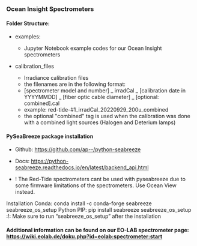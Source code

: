 ### Ocean Insight Spectrometers

#### Folder Structure:
* examples:
  * Jupyter Notebook example codes for our Ocean Insight spectrometers 

* calibration_files
  * Irradiance calibration files
  * the filenames are in the following format:
  * [spectrometer model and number] _ irradCal _ [calibration date in YYYYMMDD] _ [fiber optic cable diameter] _ [optional: combined].cal
  * example: red-tide-#1_irradCal_20220929_200u_combined
  * the optional "combined" tag is used when the calibration was done with a combined light sources (Halogen and Deterium lamps)

#### PySeaBreeze package installation

* Github: https://github.com/ap--/python-seabreeze
* Docs: https://python-seabreeze.readthedocs.io/en/latest/backend_api.html

* ! The Red-Tide spectrometers cant be used with pyseabreeze due to some firmware limitations of the spectrometers. Use Ocean View instead.

Installation
Conda:
conda install -c conda-forge seabreeze
seabreeze_os_setup
Python PIP:
pip install seabreeze
seabreeze_os_setup
:!: Make sure to run “seabreeze_os_setup” after the installation

#### Additional information can be found on our EO-LAB spectrometer page: https://wiki.eolab.de/doku.php?id=eolab:spectrometer:start